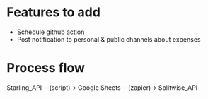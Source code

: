 # Features to add
- Schedule github action
- Post notification to personal & public channels about expenses


# Process flow

Starling_API --(script)-> Google Sheets --(zapier)-> Splitwise_API
